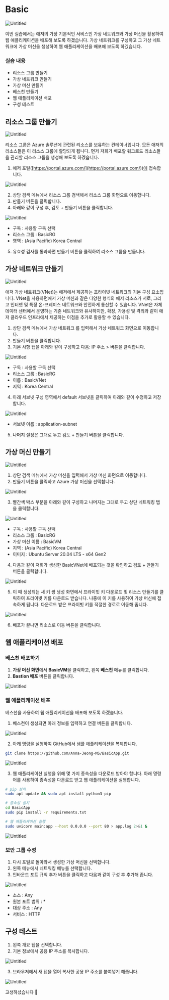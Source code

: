 # Basic

![Untitled](images/Untitled.png)

이번 실습에서는 애저의 가장 기본적인 서비스인 가상 네트워크와 가상 머신을 활용하여 웹 애플리케이션을 배포해 보도록 하겠습니다. 가상 네트워크를 구성하고 그 가상 네트워크에 가상 머신을 생성하여 웹 애플리케이션을 배포해 보도록 하겠습니다.

### 실습 내용

- 리소스 그룹 만들기
- 가상 네트워크 만들기
- 가상 머신 만들기
- 베스천 만들기
- 웹 애플리케이션 배포
- 구성 테스트

## 리소스 그룹 만들기

  ![Untitled](images/Untitled%201.png)

리소스 그룹은 Azure 솔루션에 관련된 리소스를 보유하는 컨테이너입니다. 모든 애저의 리소스들은 이 리소스 그룹에 할당되게 됩니다. 먼저 저희가 배포할 워크로드 리소스들을 관리할 리소스 그룹을 생성해 보도록 하겠습니다.

1. 애저 포털([https://portal.azure.com/](https://portal.azure.com/))에 접속합니다.

  ![Untitled](images/Untitled%202.png)

2. 상담 검색 메뉴에서 리소스 그룹 검색해서 리소스 그룹 화면으로 이동합니다.
3. 만들기 버튼을 클릭합니다.
4. 아래와 같이 구성 후, 검토 + 만들기 버튼을 클릭합니다.

  ![Untitled](images/Untitled%203.png)

- 구독 : 사용할 구독 선택
- 리소스 그룹 : BasicRG
- 영역 : (Asia Pacific) Korea Central

5. 유효성 검사를 통과하면 만들기 버튼을 클릭하여 리소스 그룹을 만듭니다.

## 가상 네트워크 만들기

  ![Untitled](images/Untitled%204.png)

애저 가상 네트워크(VNet)는 애저에서 제공하는 프라이빗 네트워크의 기본 구성 요소입니다. VNet을 사용하면애저 가상 머신과 같은 다양한 형식의 애저 리소스가 서로, 그리고 인터넷 및 특정 온-프레미스 네트워크와 안전하게 통신할 수 있습니다. VNet은 자체 데이터 센터에서 운영하는 기존 네트워크와 유사하지만, 확장, 가용성 및 격리와 같이 애저 클라우드 인프라에서 제공하는 이점을 추가로 활용할 수 있습니다.

1. 상단 검색 메뉴에서 가상 네트워크 를 입력해서 가상 네트워크 화면으로 이동합니다.
2. 만들기 버튼을 클릭합니다.
3. 기본 사항 탭을 아래와 같이 구성하고 다음: IP 주소 > 버튼을 클릭합니다.

  ![Untitled](images/Untitled%205.png)

- 구독 : 사용할 구독 선택
- 리소스 그룹 : BasicRG
- 이름 : BasicVNet
- 지역 : Korea Central

4. 아래 서브넷 구성 영역에서 default 서브넷을 클릭하여 아래와 같이 수정하고 저장합니다.

  ![Untitled](images/Untitled%206.png)

- 서브넷 이름 : application-subnet

5. 나머지 설정은 그대로 두고 검토 + 만들기 버튼을 클릭합니다.

## 가상 머신 만들기

  ![Untitled](images/Untitled%207.png)

1. 상단 검색 메뉴에서 가상 머신을 입력해서 가상 머신 화면으로 이동합니다.
2. 만들기 버튼을 클릭하고 Azure 가상 머신을 선택합니다.

  ![Untitled](images/Untitled%208.png)

3. 빨간색 박스 부분을 아래와 같이 구성하고 나머지는 그대로 두고 상단 네트워킹 탭을 클릭합니다.

  ![Untitled](images/Untitled%209.png)

- 구독 : 사용할 구독 선택
- 리소스 그룹 : BasicRG
- 가상 머신 이름 : BasicVM
- 지역 : (Asia Pacific) Korea Central
- 이미지 : Ubuntu Server 20.04 LTS - x64 Gen2

4. 다음과 같이 저희가 생성한 BasicVNet에 배포되는 것을 확인하고 검토 + 만들기 버튼을 클릭합니다.

  ![Untitled](images/Untitled%2010.png)

5. 이 때 생성되는 새 키 쌍 생성 화면에서 프라이빗 키 다운로드 및 리소스 만들기를 클릭하여 프라이빗 키를 다운로드 받습니다. 나중에 이 키를 사용하여 가상 머신에 접속하게 됩니다. 다운로드 받은 프라이빗 키를 적절한 경로로 이동해 줍니다.

  ![Untitled](images/Untitled%2011.png)

6. 배포가 끝나면 리소스로 이동 버튼을 클릭합니다.

## 웹 애플리케이션 배포

### 베스천 배포하기

1. **가상 머신 화면**에서 **BasicVM**을 클릭하고, 왼쪽 **베스천** 메뉴를 클릭합니다.
2. **Bastion 배포** 버튼을 클릭합니다.

  ![Untitled](images/Untitled%2012.png)

### 웹 애플리케이션 배포

베스천을 사용하여 웹 애플리케이션을 배포해 보도록 하겠습니다.

1. 베스천이 생성되면 아래 정보를 입력하고 연결 버튼을 클릭합니다.

  ![Untitled](images/Untitled%2013.png)

2. 아래 명령을 실행하여 GitHub에서 샘플 애플리케이션을 복제합니다.

```bash
git clone https://github.com/Anna-Jeong-MS/BasicApp.git
```

  ![Untitled](images/Untitled%2014.png)

3. 웹 애플리케이션 실행을 위해 몇 가지 종속성을 다운로드 받아야 합니다. 아래 명령어를 사용하여 종속성을 다운로드 받고 웹 애플리케이션을 실행합니다.

```bash
# pip 설치
sudo apt update && sudo apt install python3-pip

# 종속성 설치
cd BasicApp
sudo pip install -r requirements.txt

# 웹 애플리케이션 실행
sudo uvicorn main:app --host 0.0.0.0 --port 80 > app.log 2>&1 &
```

  ![Untitled](images/Untitled%2015.png)

### 보안 그룹 수정

1. 다시 포털로 돌아와서 생성한 가상 머신을 선택합니다.
2. 왼쪽 메뉴에서 네트워킹 메뉴를 선택합니다.
3. 인바운드 포트 규칙 추가 버튼을 클릭하고 다음과 같이 구성 후 추가해 줍니다.

  ![Untitled](images/Untitled%2016.png)

- 소스 : Any
- 원본 포트 범위 : *
- 대상 주소 : Any
- 서비스 : HTTP

## 구성 테스트

1. 왼쪽 개요 탭을 선택합니다.
2. 기본 정보에서 공용 IP 주소를 복사합니다.

  ![Untitled](images/Untitled%2017.png)

3. 브라우저에서 새 탭을 열어 복사한 공용 IP 주소를 붙여넣기 해줍니다.

  ![Untitled](images/Untitled%2018.png)

고생하셨습니다 🙂